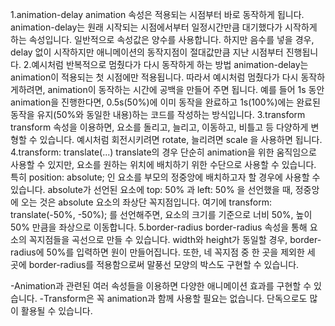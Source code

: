 1.animation-delay
animation 속성은 적용되는 시점부터 바로 동작하게 됩니다.
animation-delay는 원래 시작되는 시점에서부터 일정시간만큼 대기했다가 시작하게 하는 속성입니다.
일반적으로 속성값은 양수를 사용합니다. 하지만 음수를 넣을 경우, delay 없이 시작하지만 애니메이션의 동작지점이 절대값만큼 지난 시점부터 진행됩니다. 2.예시처럼 반복적으로 멈췄다가 다시 동작하게 하는 방법
animation-delay는 animation이 적용되는 첫 시점에만 적용됩니다.
따라서 예시처럼 멈췄다가 다시 동작하게하려면, animation이 동작하는 시간에 공백을 만들어 주면 됩니다.
예를 들어 1s 동안 animation을 진행한다면, 0.5s(50%)에 이미 동작을 완료하고 1s(100%)에는 완료된 동작을 유지(50%와 동일한 내용)하는 코드를 작성하는 방식입니다.
3.transform
transform 속성을 이용하면, 요소를 돌리고, 늘리고, 이동하고, 비틀고 등 다양하게 변형할 수 있습니다.
예시처럼 회전시키려면 rotate, 늘리려면 scale 을 사용하면 됩니다.
4.transform: translate(...)
translate의 경우 단순히 animation을 위한 움직임으로 사용할 수 있지만, 요소를 원하는 위치에 배치하기 위한 수단으로 사용할 수 있습니다.
특히 position: absolute; 인 요소를 부모의 정중앙에 배치하고자 할 경우에 사용할 수 있습니다.
absolute가 선언된 요소에 top: 50% 과 left: 50% 을 선언했을 때, 정중앙에 오는 것은 absolute 요소의 좌상단 꼭지점입니다.
여기에 transform: translate(-50%, -50%); 를 선언해주면, 요소의 크기를 기준으로 너비 50%, 높이 50% 만큼을 좌상으로 이동합니다.
5.border-radius
border-radius 속성을 통해 요소의 꼭지점들을 곡선으로 만들 수 있습니다.
width와 height가 동일할 경우, border-radius에 50%를 입력하면 원이 만들어집니다.
또한, 네 꼭지점 중 한 곳을 제외한 세 곳에 border-radius를 적용함으로써 말풍선 모양의 박스도 구현할 수 있습니다.

-Animation과 관련된 여러 속성들을 이용하면 다양한 애니메이션 효과를 구현할 수 있습니다.
-Transform은 꼭 animation과 함께 사용할 필요는 없습니다. 단독으로도 많이 활용될 수 있습니다.
